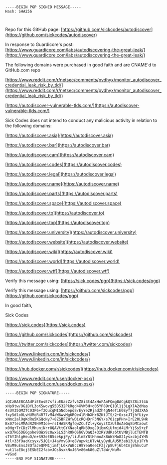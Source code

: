 
```

-----BEGIN PGP SIGNED MESSAGE-----
Hash: SHA256



```

Repo for this GitHub page: [https://github.com/sickcodes/autodiscover](https://github.com/sickcodes/autodiscover)

In response to Guardicore's post: [https://www.guardicore.com/labs/autodiscovering-the-great-leak/](https://www.guardicore.com/labs/autodiscovering-the-great-leak/)

The following domains were purchased in good faith and are CNAME'd to GitHub.com repo 

[https://www.reddit.com/r/netsec/comments/pvdhyx/monitor_autodiscover_credential_leak_risk_by_tld/](https://www.reddit.com/r/netsec/comments/pvdhyx/monitor_autodiscover_credential_leak_risk_by_tld/)

[https://autodiscover-vulnerable-tlds.com/](https://autodiscover-vulnerable-tlds.com/)

Sick Codes does not intend to conduct any malicious activity in relation to the following domains:

[https://autodiscover.asia](https://autodiscover.asia)

[https://autodiscover.bar](https://autodiscover.bar)

[https://autodiscover.cam](https://autodiscover.cam)

[https://autodiscover.codes](https://autodiscover.codes)

[https://autodiscover.legal](https://autodiscover.legal)

[https://autodiscover.name](https://autodiscover.name)

[https://autodiscover.parts](https://autodiscover.parts)

[https://autodiscover.space](https://autodiscover.space)

[https://autodiscover.to](https://autodiscover.to)

[https://autodiscover.top](https://autodiscover.top)

[https://autodiscover.university](https://autodiscover.university)

[https://autodiscover.website](https://autodiscover.website)

[https://autodiscover.wiki](https://autodiscover.wiki)

[https://autodiscover.world](https://autodiscover.world)

[https://autodiscover.wtf](https://autodiscover.wtf)

Verify this message using: [https://sick.codes/pgp](https://sick.codes/pgp)

Verify this message using: [https://github.com/sickcodes/pgp](https://github.com/sickcodes/pgp)

In good faith,

Sick Codes

[https://sick.codes](https://sick.codes)

[https://github.com/sickcodes](https://github.com/sickcodes)

[https://twitter.com/sickcodes](https://twitter.com/sickcodes)

[https://www.linkedin.com/in/sickcodes/](https://www.linkedin.com/in/sickcodes/)

[https://hub.docker.com/r/sickcodes](https://hub.docker.com/r/sickcodes)

[https://www.reddit.com/user/docker-osx/](https://www.reddit.com/user/docker-osx/)

```
-----BEGIN PGP SIGNATURE-----

iQIzBAEBCAAdFiEEosE7sfiuEUazZzfv5Z8i3t4AxHoFAmFQmg8ACgkQ5Z8i3t4A
xHp9tw/9GiDYL3oK5wovg55D532PkRgd4XVW3H+d05YP89rQIQl1j3LgXlA2dMas
4sUV35QMZTC03F6+f2QucgMIGNdbepq8/EyYe2RjadZh4gN4eTiE0Eyf7jQd3XA5
fxy5dlo0LvHUMcR4R77vM4aW6wvMg6ROe4lRHbXHr8ZKtJTS/2+GxscJTjhfUiyv
xNmc2al9gKdRu5KGQcNy7+8ZSBFZWfwDicRQHDrF3NGY/s70icpPHn+IrE20L9Hk
Bx07teLMMAdRZ9H9MIoe+rsIHA5RMgfqwZCufZl+yKoyztXzUl0oAeGq8bMCaowt
x0Hg+TrCDz7lMhunjNrr8QAVttGYXNaolqRN39xgJDjbmKiUfmjd4LMrYjSs5+zF
wxQ7kG5DEGgohe9QWx9z0wxSLS3hR0kOShGVOaQ3+3zRYUdRz6tUVMBjluCTEMTB
sT6YIhlgHeuD/n+S92eEB5sekpjPy/liUlmSY8tHhmoAk8AWzMo821ysxcbj4YH5
4tl+33f9acKcsyx/5JQ1+J4aVmvGO+q8VupwkiUTvALyOydLAU5M3eb13ULy1FYh
VBuM9uEnsJ8QfaJeQFM1jimfjL6kVWBczH8Yea0eeIFZj/p8UFj6b4Cmj8hmuCuY
+ut1laE8cj3ESbEI2fabvJOs8sxkNxJ6Rv86mk86uZlTaWr/NuM=
=VGxd
-----END PGP SIGNATURE-----

```